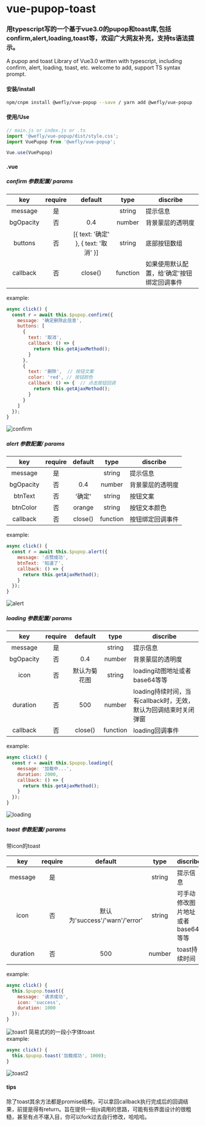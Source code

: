 # vue-pupop-toast

### 用typescript写的一个基于vue3.0的pupop和toast库,包括confirm,alert,loading,toast等，欢迎广大网友补充，支持ts语法提示。  
A pupop and toast Library of Vue3.0 written with typescript, including confirm, alert, loading, toast, etc. welcome to add, support TS syntax prompt.

#### 安装/install
```bash
npm/cnpm install @wefly/vue-popup --save / yarn add @wefly/vue-popup
```

#### 使用/Use
``` javascript
// main.js or index.js or .ts
import '@wefly/vue-popup/dist/style.css';
import VuePupop from '@wefly/vue-popup';

Vue.use(VuePupop)
```

#### .vue
##### confirm 参数配置/ params
| key  | require |  default |  type | discribe |  
| :--: | :-----: | :----: | :---: | -------- |  
| message | 是 |        | string | 提示信息 |
| bgOpacity | 否 | 0.4 | number | 背景蒙层的透明度 |
| buttons | 否 | [{ text: '确定' }, { text: '取消' }] | string | 底部按钮数组 |
| callback | 否 | close() | function | 如果使用默认配置，给'确定'按钮绑定回调事件 |
  
example:  
``` javascript
async click() {
  const r = await this.$pupop.confirm({
    message: '确定删除此信息',
    buttons: [
      {
        text: '取消',
        callback: () => {
          return this.getAjaxMethod();
        }
      },
      {
        text: '删除',  // 按钮文案
        color: 'red', // 按钮颜色
        callback: () => {  // 点击按钮回调
          return this.getAjaxMethod();
        }
      }
    ]
  });
}
```
![confirm](https://raw.githubusercontent.com/Vitaminaq/vue-pupop-toast/master/picture/confirm.png)
##### alert 参数配置/ params
| key  | require |  default |  type | discribe |  
| :--: | :-----: | :----: | :---: | -------- |  
| message | 是 |        | string | 提示信息 |
| bgOpacity | 否 | 0.4 | number | 背景蒙层的透明度 |
| btnText | 否 | '确定' | string | 按钮文案 |
| btnColor | 否 | orange | string | 按钮文本颜色 |
| callback | 否 | close() | function | 按钮绑定回调事件 |
  
example:  
``` javascript
async click() {
  const r = await this.$pupop.alert({
    message: '点赞成功',
    btnText: '知道了',
    callback: () => {
      return this.getAjaxMethod();
    }
  });
}
```
![alert](https://raw.githubusercontent.com/Vitaminaq/vue-pupop-toast/master/picture/alert.png)
##### loading 参数配置/ params
| key  | require |  default |  type | discribe |  
| :--: | :-----: | :----: | :---: | -------- |  
| message | 是 |        | string | 提示信息 |
| bgOpacity | 否 | 0.4 | number | 背景蒙层的透明度 |
| icon | 否 | 默认为菊花图 | string | loading动图地址或者base64等等 |
| duration | 否 | 500 | number | loading持续时间，当有callback时，无效，默认为回调结束时关闭弹窗 |
| callback | 否 | close() | function | loading回调事件 |
  
example:  
``` javascript
async click() {
  const r = await this.$pupop.loading({
    message: '加载中...',
    duration: 2000,
    callback: () => {
      return this.getAjaxMethod();
    }
  });
}
```
![loading](https://raw.githubusercontent.com/Vitaminaq/vue-pupop-toast/master/picture/loading.png)
##### toast 参数配置/ params
带icon的toast  

| key | require |  default |  type | discribe |  
| :--: | :-----: | :----: | :---: | -------- |  
| message | 是 |        | string | 提示信息 |
| icon | 否 | 默认为'success'/'warn'/'error' | string | 可手动修改图片地址或者base64等等 |
| duration | 否 | 500 | number | toast持续时间 |
  
example:  
``` javascript
async click() {
  this.$pupop.toast({
    message: '请求成功',
    icon: 'success',
    duration: 1000
  });
}
```
![toast1](https://raw.githubusercontent.com/Vitaminaq/vue-pupop-toast/master/picture/toast1.png)
简易式的的一段小字体toast  
example:  
``` javascript
async click() {
  this.$pupop.toast('加载成功', 1000);
}
```
![toast2](https://raw.githubusercontent.com/Vitaminaq/vue-pupop-toast/master/picture/toast2.png)

#### tips
除了toast其余方法都是promise结构，可以拿回callback执行完成后的回调结果，前提是得有return。旨在提供一些js调用的思路，可能有些界面设计的很粗糙，甚至有点不堪入目，你可以fork过去自行修改，哈哈哈。

